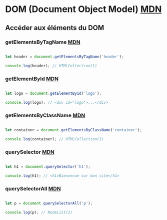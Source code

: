 # DOM (Document Object Model) [MDN](https://developer.mozilla.org/fr/docs/Web/API/Document_Object_Model)

## Accéder aux éléments du DOM

### getElementsByTagName [MDN](https://developer.mozilla.org/fr/docs/Web/API/Element/getElementsByTagName)

```js

let header = document.getElementsByTagName('header');

console.log(header); // HTMLCollection(1)

```

### getElementById [MDN](https://developer.mozilla.org/fr/docs/Web/API/Document/getElementById)

```js

let logo = document.getElementById('logo');

console.log(logo); // <div id="logo">...</div>

```

### getElementsByClassName [MDN](https://developer.mozilla.org/fr/docs/Web/API/Document/getElementsByClassName)

```js

let container = document.getElementsByClassName('container');

console.log(container); // HTMLCollection(1)

```

### querySelector [MDN](https://developer.mozilla.org/fr/docs/Web/API/Document/querySelector)

```js

let h1 = document.querySelector('h1');

console.log(h1); // <h1>Bienvenue sur mon site</h1>

```


### querySelectorAll [MDN](https://developer.mozilla.org/fr/docs/Web/API/Document/querySelectorAll)

```js

let p = document.querySelectorAll('p');

console.log(p); // NodeList(2)

```
